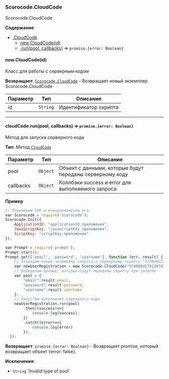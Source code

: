 <a name="Scorocode.CloudCode"></a>

### Scorocode.CloudCode
Scorocode.CloudCode

**Содержание**

* [.CloudCode](#Scorocode.CloudCode)
    * [new CloudCode(id)](#new_Scorocode.CloudCode_new)
    * [.run(pool, callbacks)](#Scorocode.CloudCode+run) ⇒ <code>promise.{error: Boolean}</code>

<a name="new_Scorocode.CloudCode_new"></a>

#### new CloudCode(id)
Класс для работы с серверным кодом

**Возвращает**: <code>[Scorocode.CloudCode](#Scorocode.CloudCode)</code> - Возвращает новый экземпляр Scorocode.CloudCode

| Параметр | Тип | Описание |
| --- | --- | --- |
| id | <code>String</code> | Идентификатор скрипта |

----------------------------------------------------------------------------------------------

<a name="Scorocode.CloudCode+run"></a>

#### cloudCode.run(pool, callbacks) ⇒ <code>promise.{error: Boolean}</code>
Метод для запуска серверного кода

**Тип**: Метод <code>[CloudCode](#Scorocode.CloudCode)</code>  


| Параметр | Тип | Описание |
| --- | --- | --- |
| pool | <code>Object</code> | Объект с данными, которые будут переданы серверному коду |
| callbacks | <code>Object</code> | Коллбэки success и error для выполняемого запроса |

**Пример**
```js
// Подключим SDK и инициализируем его. 
var Scorocode = require('scorocode');
Scorocode.Init({
    ApplicationID: "applicationId_приложения",
    JavaScriptKey: "javascriptKey_приложения",
    ScriptKey: "scriptKey_приложения"
});

var Prompt = require('prompt');
Prompt.start();
Prompt.get(['email', 'password', 'username'], function (err, result) {
    // Создадим новый экземпляр запроса к серверному скрипту "574860d2781267d34f7a2415".
    var newUserRegistration = new Scorocode.CloudCode("574860d2781267d34f7a2415");
    // Определим данные, которые будут переданы скрипту при запуске
	var pool = {
		"email":result.email,
		"password":result.password,
		"username":result.username
	};
    // Запустим выполнение серверного кода
    newUserRegistration.run(pool)
        .then((success)=>{
            console.log(success);
        })
        .catch((error)=>{
            console.log(error)
        });
  });
```

**Возвращает**: <code>promise.{error: Boolean}</code> - Возвращает promise, который возвращает объект {error: false}.

**Исключения**:

- <code>String</code> 'Invalid type of pool'

